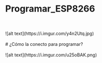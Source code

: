 # Programar_ESP8266
<br>
<br>
![alt text](https://i.imgur.com/y4n2Utq.jpg)
<br>
<br>
# ¿Cómo la conecto para programar?
<br><br>
![alt text](https://i.imgur.com/u25oBAK.png)
<br><br>
<br><br>
<br><br>
<br><br>
<br><br>
<br><br>
<br><br>
